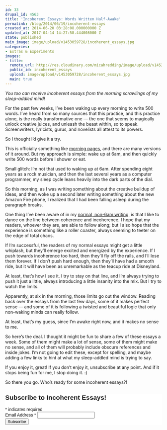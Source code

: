 ```yaml
---
id: 33
drupal_id: 4563
title: 'Incoherent Essays: Words Written Half-Awake'
permalink: /blog/2014/06/19/incoherent-essays
created_at: 2014-06-20 03:28:08.000000000 Z
updated_at: 2017-04-14 14:27:58.444008000 Z
state: published
main_image: image/upload/v1453059728/incoherent_essays.jpg
categories:
- Extras & Experiments
images:
- title: 
  remote_url: http://res.cloudinary.com/micahredding/image/upload/v1453059728/incoherent_essays.jpg
  public_id: incoherent_essays
  upload: image/upload/v1453059728/incoherent_essays.jpg
  main: true
---
```

*You too can receive incoherent essays from the morning scrawlings of my sleep-addled mind!*

For the past few weeks, I’ve been waking up every morning to write 500 words. I’ve heard from so many sources that this practice, and this practice alone, is the really transformative one — the one that seems to magically unlock creative juices, and unleash the beast within, so to speak. Screenwriters, lyricists, gurus, and novelists all attest to its powers.

So I thought I’d give it a try.

This is officially something like [morning pages](http://juliacameronlive.com/), and there are many versions of it around. But my approach is simple: wake up at 6am, and then quickly write 500 words before I shower or eat.

Small glitch: I’m not that used to waking up at 6am. After spending eight years as a rock musician, and then the last several years as a computer programmer, my sleep cycle leans heavily into the dark parts of the dial. 

So this morning, as I was writing something about the creative buildup of ideas, and then woke up a second later writing something about the new Amazon Fire phone, I realized that I had been falling asleep during the paragraph breaks. 

One thing I’ve been aware of in my [normal, non-6am writing](http://micahredding.com/blog/2013/06/07/iron-man-and-modern-identity-crisis), is that I like to dance on the line between coherence and incoherence. I hope that my readers, whoever they are, are able to follow along; but I also hope that the experience is something like a roller coaster, always seeming to teeter on the edge of total chaos. 

If I’m successful, the readers of my normal essays might get a little whiplash, but they’ll emerge excited and energized by the experience. If I push towards incoherence too hard, then they’ll fly off the rails, and I’ll lose them forever. If I don’t push hard enough, then they’ll have had a smooth ride, but it will have been as unremarkable as the teacup ride at Disneyland.

At least, that’s how I see it. I try to stay on that line, and I’m always trying to push it just a little, always introducing a little insanity into the mix. But I try to watch the limits.

Apparently, at six in the morning, those limits go out the window. Reading back over the essays from the last few days, some of it makes perfect sense — and some of it is following a twisted and beautiful logic that only non-waking minds can really follow.

At least, that’s my guess, since I’m awake right now, and it makes no sense to me.

So here’s the deal. I thought it might be fun to share a few of these essays a week. Some of them might make a lot of sense, some of them might make no sense, and all of them will probably include obscure references and inside jokes. I’m not going to edit these, except for spelling, and maybe adding a few links to hint at what my sleep-addled mind is trying to say.

If you enjoy it, great! If you don’t enjoy it, unsubscribe at any point. And if it stops being fun for me, I stop doing it. :) 

So there you go. Who’s ready for some incoherent essays?!


<!-- Begin MailChimp Signup Form -->
<link href="//cdn-images.mailchimp.com/embedcode/classic-081711.css" rel="stylesheet" type="text/css">
<style type="text/css">
	#mc_embed_signup{background:#fff; clear:left; font:14px Helvetica,Arial,sans-serif; }
</style>
<div id="mc_embed_signup">
<form action="http://micahredding.us4.list-manage.com/subscribe/post?u=c9e24ff2e309d9d4edb919a40&amp;id=135320a0d4" method="post" id="mc-embedded-subscribe-form" name="mc-embedded-subscribe-form" class="validate" target="_blank" novalidate style="padding-left:0;">
	<h2>Subscribe to Incoherent Essays!</h2>
<div class="indicates-required"><span class="asterisk">*</span> indicates required</div>
<div class="mc-field-group">
	<label for="mce-EMAIL">Email Address  <span class="asterisk">*</span>
</label>
	<input type="email" value="" name="EMAIL" class="required email" id="mce-EMAIL">
</div>
	<div id="mce-responses" class="clear">
		<div class="response" id="mce-error-response" style="display:none"></div>
		<div class="response" id="mce-success-response" style="display:none"></div>
	</div>    <!-- real people should not fill this in and expect good things - do not remove this or risk form bot signups-->
    <div style="position: absolute; left: -5000px;"><input type="text" name="b_c9e24ff2e309d9d4edb919a40_135320a0d4" tabindex="-1" value=""></div>
    <div class="clear"><input type="submit" value="Subscribe" name="subscribe" id="mc-embedded-subscribe" class="button"></div>
</form>
</div>

<!--End mc_embed_signup-->
